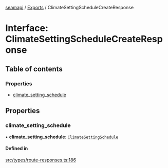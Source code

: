 [seamapi](../README.md) / [Exports](../modules.md) / ClimateSettingScheduleCreateResponse

# Interface: ClimateSettingScheduleCreateResponse

## Table of contents

### Properties

- [climate\_setting\_schedule](ClimateSettingScheduleCreateResponse.md#climate_setting_schedule)

## Properties

### climate\_setting\_schedule

• **climate\_setting\_schedule**: [`ClimateSettingSchedule`](../modules.md#climatesettingschedule)

#### Defined in

[src/types/route-responses.ts:186](https://github.com/seamapi/javascript/blob/main/src/types/route-responses.ts#L186)
